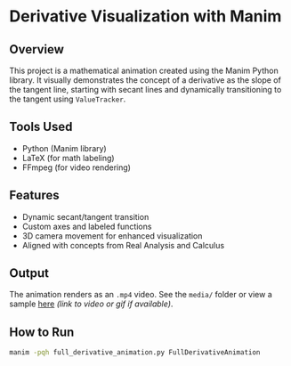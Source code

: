 # Derivative Visualization with Manim

## Overview

This project is a mathematical animation created using the Manim Python library. It visually demonstrates the concept of a derivative as the slope of the tangent line, starting with secant lines and dynamically transitioning to the tangent using `ValueTracker`.

## Tools Used

- Python (Manim library)
- LaTeX (for math labeling)
- FFmpeg (for video rendering)

## Features

- Dynamic secant/tangent transition
- Custom axes and labeled functions
- 3D camera movement for enhanced visualization
- Aligned with concepts from Real Analysis and Calculus

## Output

The animation renders as an `.mp4` video. See the `media/` folder or view a sample [here](#) *(link to video or gif if available)*.

## How to Run

```bash
manim -pqh full_derivative_animation.py FullDerivativeAnimation

